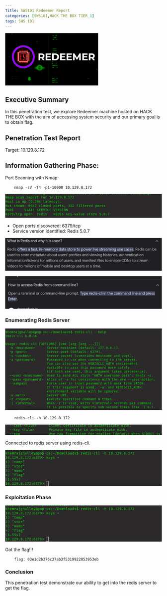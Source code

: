 ```yaml
---
Title: SWS101 Redeemer Report
categories: [SWS101,HACK THE BOX TIER_1]
tags: SWS 101
---
```


![redeemer](/assets/img/redeemer/redeeme.png)

## Executive Summary
In this penetration test, we explore Redeemer machine hosted on HACK THE BOX with the aim of accessing system security and our primary goal is to obtain flag. 

## Penetration Test Report

Target: 10.129.8.172

## Information Gathering Phase:
Port Scanning with Nmap:

        nmap -sV -T4 -p1-10000 10.129.8.172


![nmap](/assets/img/redeemer/redeemernmap.png)

* Open ports discovered: 6379/tcp
* Service version identified: Redis 5.0.7

![redis](/assets/img/redeemer/redis.png)


![redis cli](/assets/img/redeemer/rediscli.png)

### Enumerating Redis Server

![redis --help](/assets/img/redeemer/redishelp.png)

        redis-cli -h 10.129.8.172

![redis key](/assets/img/redeemer/rediskey.png)
  
Connected to redis server uaing redis-cli.

![key *](/assets/img/redeemer/redeemerlist.png)

### Exploitation Phase

![flag](/assets/img/redeemer/redeemerlist.png)

Got the flag!!!

        flag: 03e1d2b376c37ab3f5319922053953eb


### Conclusion 

This penetration test demonstrate our ability to get into the redis server to get the flag.